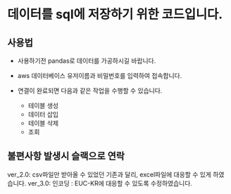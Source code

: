 # 데이터를 sql에 저장하기 위한 코드입니다.

## 사용법
- 사용하기전 pandas로 데이터를 가공하시길 바랍니다.

- aws 데이터베이스 유저이름과 비밀번호를 입력하여 접속합니다.
- 연결이 완료되면 다음과 같은 작업을 수행할 수 있습니다.
  - 테이블 생성
  - 데이터 삽입
  - 테이블 삭제
  - 조회
  
## 불편사항 발생시 슬랙으로 연락

ver_2.0: csv파일만 받아올 수 있었던 기존과 달리, excel파일에 대응할 수 있게 하였습니다.
ver_3.0: 인코딩 : EUC-KR에 대응할 수 있도록 수정하였습니다.


